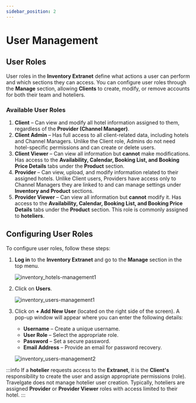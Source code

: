 ```yaml
---
sidebar_position: 2
---
```


# User Management

## User Roles

User roles in the **Inventory Extranet** define what actions a user can perform and which sections they can access. You can configure user roles through the **Manage** section, allowing **Clients** to create, modify, or remove accounts for both their team and hoteliers.

### Available User Roles

1. **Client** – Can view and modify all hotel information assigned to them, regardless of the **Provider (Channel Manager)**.
2. **Client Admin** – Has full access to all client-related data, including hotels and Channel Managers. Unlike the Client role, Admins do not need hotel-specific permissions and can create or delete users.
3. **Client Viewer** – Can view all information but **cannot** make modifications. Has access to the **Availability, Calendar, Booking List, and Booking Price Details** tabs under the **Product** section.
4. **Provider** – Can view, upload, and modify information related to their assigned hotels. Unlike Client users, Providers have access only to Channel Managers they are linked to and can manage settings under **Inventory and Product** sections.
5. **Provider Viewer** – Can view all information but **cannot** modify it. Has access to the **Availability, Calendar, Booking List, and Booking Price Details** tabs under the **Product** section. This role is commonly assigned to **hoteliers**.

## Configuring User Roles

To configure user roles, follow these steps:

1. **Log in** to the **Inventory Extranet** and go to the **Manage** section in the top menu.
   
   ![inventory_hotels-management1](https://storage.travelgate.com/docs/inventory_hotels-management1.png)

2. Click on **Users**.
   
   ![inventory_users-management1](https://storage.travelgate.com/docs/inventory_users-management1.png)

3. Click on **+ Add New User** (located on the right side of the screen). A pop-up window will appear where you can enter the following details:
   - **Username** – Create a unique username.
   - **User Role** – Select the appropriate role.
   - **Password** – Set a secure password.
   - **Email Address** – Provide an email for password recovery.
   
   ![inventory_users-management2](https://storage.travelgate.com/docs/inventory_users-management2.png)

:::info
If a **hotelier** requests access to the **Extranet**, it is the **Client's** responsibility to create the user and assign appropriate permissions (role). Travelgate does not manage hotelier user creation. Typically, hoteliers are assigned **Provider** or **Provider Viewer** roles with access limited to their hotel.
:::